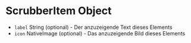 # ScrubberItem Object

* `label` String (optional) - Der anzuzeigende Text dieses Elements
* `icon` NativeImage (optional) - Das anzuzeigende Bild dieses Elements